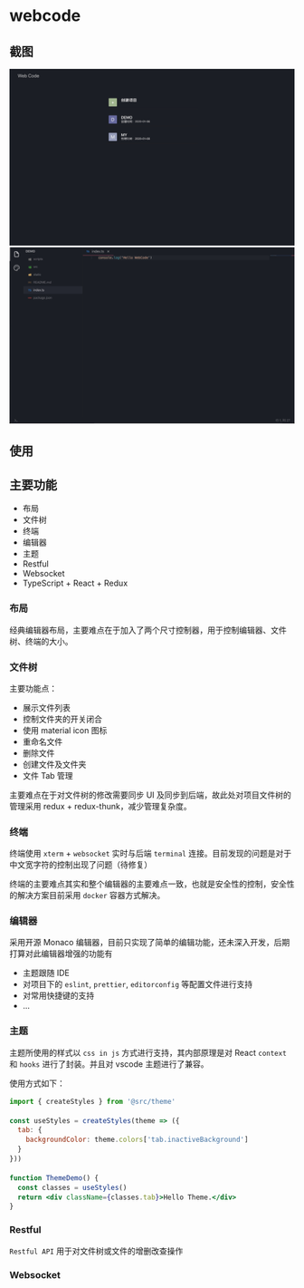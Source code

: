 # webcode

## 截图

![alt 项目列表](images/projects.jpg)
![alt 编辑器](images/editor.jpg)

## 使用

## 主要功能

- 布局
- 文件树
- 终端
- 编辑器
- 主题
- Restful
- Websocket
- TypeScript + React + Redux

### 布局

经典编辑器布局，主要难点在于加入了两个尺寸控制器，用于控制编辑器、文件树、终端的大小。

### 文件树

主要功能点：

- 展示文件列表
- 控制文件夹的开关闭合
- 使用 material icon 图标
- 重命名文件
- 删除文件
- 创建文件及文件夹
- 文件 Tab 管理

主要难点在于对文件树的修改需要同步 UI 及同步到后端，故此处对项目文件树的管理采用 redux + redux-thunk，减少管理复杂度。

### 终端

终端使用 `xterm` + `websocket` 实时与后端 `terminal` 连接。目前发现的问题是对于中文宽字符的控制出现了问题（待修复）

终端的主要难点其实和整个编辑器的主要难点一致，也就是安全性的控制，安全性的解决方案目前采用 `docker` 容器方式解决。

### 编辑器

采用开源 Monaco 编辑器，目前只实现了简单的编辑功能，还未深入开发，后期打算对此编辑器增强的功能有

- 主题跟随 IDE
- 对项目下的 `eslint`, `prettier`, `editorconfig` 等配置文件进行支持
- 对常用快捷键的支持
- ...

### 主题

主题所使用的样式以 `css in js` 方式进行支持，其内部原理是对 React `context` 和 `hooks` 进行了封装。并且对 vscode 主题进行了兼容。

使用方式如下：

```jsx
import { createStyles } from '@src/theme'

const useStyles = createStyles(theme => ({
  tab: {
    backgroundColor: theme.colors['tab.inactiveBackground']
  }
}))

function ThemeDemo() {
  const classes = useStyles()
  return <div className={classes.tab}>Hello Theme.</div>
}
```

### Restful

`Restful API` 用于对文件树或文件的增删改查操作

### Websocket
